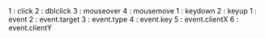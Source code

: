 <!-- Event Listener --!>

<!-- Mouse Event --!>
1 : click
2 : dblclick
3 : mouseover
4 : mousemove

<!-- Keyboard Event --!>

1 : keydown
2 : keyup


<!-- Event Object --!>

1 : event
2 : event.target
3 : event.type
4 : event.key
5 : event.clientX
6 : event.clientY